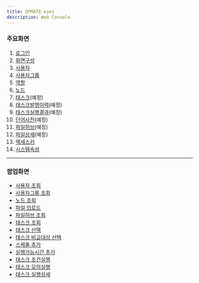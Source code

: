 ```yaml
---
title: OPMATE eyes
description: Web Console
---
```

### 주요화면  

1. [로그인](Login.md)
2. [화면구성](Layout.md)
3. [사용자](User.md)
4. [사용자그룹](UserGroup.md)
5. [역할](Role.md)
6. [노드](Node.md)
7. [태스크](Task.md)(예정)
8. [태스크발행이력](TaskHistory.md)(예정)
9. [태스크실행결과](TaskResult.md)(예정)
10. [단어사전](Dictionary.md)(예정)
11. [파일허브](FileHub.md)(예정)
12. [파일상세](File.md)(예정)
13. [엑세스키](AccessKey.md)
14. [시스템속성](System.md)

---
### 팝업화면  

- [사용자 조회](PopupUser.md)
- [사용자그룹 조회](PopupUserGroup.md)
- [노드 조회](PopupNode.md)
- [파일 업로드](PopupFileUpload.md)
- [파일허브 조회](PopupFileHub.md)
- [태스크 조회](PopupTask.md)
- [태스크 선택](PopupTaskSelect.md)
- [태스크 비교대상 선택](PopupTaskHistory.md)
- [스케줄 추가](PopupSchedule.md)
- [실행가능시간 추가](PopupRunnableTime.md)
- [태스크 조건실행](PopupExecutionCondition.md)
- [태스크 모의실행](PopupExecutionDryRun.md)
- [태스크 실행상세](PopupExecutionDetail.md)
